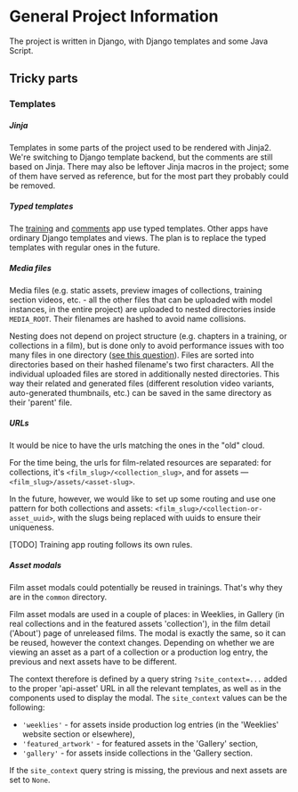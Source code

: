 # General Project Information

The project is written in Django, with Django templates and some Java Script.


## Tricky parts

### Templates 
##### Jinja
Templates in some parts of the project used to be rendered with Jinja2. We're switching to Django
template backend, but the comments are still based on Jinja. There may also be leftover Jinja macros in
the project; some of them have served as reference, but for the most part they probably could be removed.


##### Typed templates
The [training](./architecture.md#training) and [comments](./architecture.md#comments) app use 
typed templates. Other apps have ordinary Django templates and views. The plan is to replace the typed
templates with regular ones in the future.



##### Media files

Media files (e.g. static assets, preview images of collections, training section videos, etc. - all the
other files that can be uploaded with model instances, in the entire project) are uploaded to nested
directories inside `MEDIA_ROOT`. Their filenames are hashed to avoid name collisions.

Nesting does not depend on project structure (e.g. chapters in a training, or collections in a film),
but is done only to avoid performance issues with too many files in one directory
([see this question](https://stackoverflow.com/a/466938/4744341)). Files are sorted into directories 
based on their hashed filename's two first characters. All the individual uploaded files are stored
in additionally nested directories. This way their related and generated files (different resolution
video variants, auto-generated thumbnails, etc.) can be saved in the same directory as their 'parent'
file.


##### URLs

It would be nice to have the urls matching the ones in the "old" cloud. 

For the time being, the urls for film-related resources are separated: 
for collections, it's `<film_slug>/<collection_slug>`, and for assets — `<film_slug>/assets/<asset-slug>`.

In the future, however, we would like to set up some routing and use one pattern for both
collections and assets: `<film_slug>/<collection-or-asset_uuid>`, with the slugs being replaced
with uuids to ensure their uniqueness. 

[TODO] Training app routing follows its own rules.


##### Asset modals
Film asset modals could potentially be reused in trainings. That's why they are in the `common` directory.

Film asset modals are used in a couple of places: in Weeklies, in Gallery (in real collections and
in the featured assets 'collection'), in the film detail ('About') page of unreleased films.
The modal is exactly the same, so it can be reused, however the context changes. Depending on
whether we are viewing an asset as a part of a collection or a production log entry, the previous
and next assets have to be different.

The context therefore is defined by a query string `?site_context=...` added to the proper 'api-asset'
URL in all the relevant templates, as well as in the components used to display the modal.
The `site_context` values can be the following:

- `'weeklies'` - for assets inside production log entries (in the 'Weeklies' website section or elsewhere),
- `'featured_artwork'` - for featured assets in the 'Gallery' section,
- `'gallery'` - for assets inside collections in the 'Gallery section.

If the `site_context` query string is missing, the previous and next assets are set to `None`.

